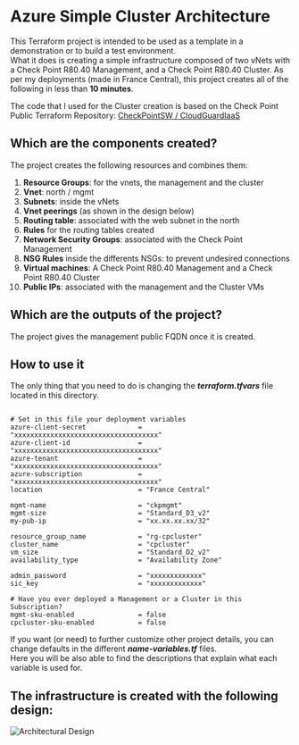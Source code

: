 # Azure Simple Cluster Architecture
This Terraform project is intended to be used as a template in a demonstration or to build a test environment.  
What it does is creating a simple infrastructure composed of two vNets with a Check Point R80.40 Management, and a Check Point R80.40 Cluster. As per my deployments (made in France Central), this project creates all of the following in less than __10 minutes__.   
   
The code that I used for the Cluster creation is based on the Check Point Public Terraform Repository: [CheckPointSW / CloudGuardIaaS](https://github.com/CheckPointSW/CloudGuardIaaS/tree/master/terraform) 

## Which are the components created?
The project creates the following resources and combines them:
1. **Resource Groups**: for the vnets, the management and the cluster
2. **Vnet**: north / mgmt
3. **Subnets**: inside the vNets
4. **Vnet peerings** (as shown in the design below)
5. **Routing table**: associated with the web subnet in the north
6. **Rules** for the routing tables created
7. **Network Security Groups**: associated with the Check Point Management
8. **NSG Rules** inside the differents NSGs: to prevent undesired connections
9. **Virtual machines**: A Check Point R80.40 Management and a Check Point R80.40 Cluster 
10. **Public IPs**: associated with the management and the Cluster VMs

## Which are the outputs of the project?
The project gives the management public FQDN once it is created.

## How to use it
The only thing that you need to do is changing the __*terraform.tfvars*__ file located in this directory.

```hcl

# Set in this file your deployment variables
azure-client-secret             = "xxxxxxxxxxxxxxxxxxxxxxxxxxxxxxxxxxxx"
azure-client-id                 = "xxxxxxxxxxxxxxxxxxxxxxxxxxxxxxxxxxxx"
azure-tenant                    = "xxxxxxxxxxxxxxxxxxxxxxxxxxxxxxxxxxxx"
azure-subscription              = "xxxxxxxxxxxxxxxxxxxxxxxxxxxxxxxxxxxx"
location                        = "France Central"

mgmt-name                       = "ckpmgmt"
mgmt-size                       = "Standard_D3_v2"
my-pub-ip                       = "xx.xx.xx.xx/32"

resource_group_name             = "rg-cpcluster"
cluster_name                    = "cpcluster"
vm_size                         = "Standard_D2_v2"
availability_type               = "Availability Zone"

admin_password                  = "xxxxxxxxxxxxx"
sic_key                         = "xxxxxxxxxxxxx"

# Have you ever deployed a Management or a Cluster in this Subscription?
mgmt-sku-enabled                = false
cpcluster-sku-enabled           = false
```
If you want (or need) to further customize other project details, you can change defaults in the different __*name-variables.tf*__ files.   
Here you will be also able to find the descriptions that explain what each variable is used for.

## The infrastructure is created with the following design:
![Architectural Design](/zimages/schema-simple-cluster.jpg)